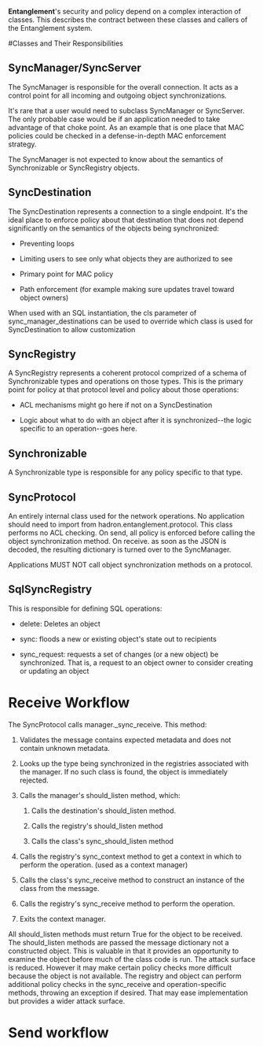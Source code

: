 <b>Entanglement</b>'s security and policy depend on a complex interaction of classes.  This describes the contract between these classes and callers of the Entanglement system.

#Classes and Their Responsibilities

## SyncManager/SyncServer

The SyncManager is responsible for the overall connection.  It acts as a control point for all incoming and outgoing object synchronizations.

It's rare that a user would need to subclass SyncManager or SyncServer.  The only probable case would be if  an application needed to take advantage of that choke point.  As an example that is one place that MAC policies could be checked in a defense-in-depth MAC enforcement strategy.

The SyncManager is not expected to know about the semantics of Synchronizable or SyncRegistry objects.

## SyncDestination

The SyncDestination represents a connection to a  single endpoint.  It's the ideal  place to enforce policy about that destination that does not depend significantly on the semantics of the objects being synchronized:

* Preventing loops

* Limiting users to see only what objects they are authorized to see

* Primary point for MAC policy

* Path enforcement (for example making sure updates travel toward object owners)

When used with an SQL instantiation, the cls parameter of sync_manager_destinations can be used to override which class is used for SyncDestination to allow customization

## SyncRegistry

A SyncRegistry represents a coherent protocol comprized of a schema of Synchronizable types and operations on those types.  This is the primary point for policy at that protocol level and policy about those operations:

* ACL mechanisms might go here if not on a SyncDestination

* Logic about what to do with an object after it is synchronized--the logic specific to an operation--goes here.

## Synchronizable

A Synchronizable type is responsible for any policy specific to that type.

## SyncProtocol

An entirely internal class used for the network operations.  No application should need to import from hadron.entanglement.protocol.
This class performs no ACL checking.  On send, all policy is enforced before calling the object synchronization method.  On receive. as soon as the JSON is decoded, the resulting dictionary is turned over to the SyncManager.

Applications MUST NOT call object synchronization methods on a protocol.

## SqlSyncRegistry

This is responsible for defining SQL operations:

* delete: Deletes an object

* sync: floods a new or existing object's state out to recipients

* sync_request: requests a set of changes (or a new object) be synchronized.  That is, a request to an object owner to consider creating or updating an object


# Receive Workflow

The SyncProtocol calls manager._sync_receive.  This method:

1. Validates the message contains expected metadata and does not contain unknown metadata.

1. Looks up the type being synchronized in the registries associated with the manager.  If no such class is found, the object is immediately rejected.

1. Calls the manager's should_listen method, which:

   1. Calls the destination's should_listen method.

   1. Calls the registry's should_listen method

   1. Calls the class's sync_should_listen method

1. Calls the registry's sync_context method to get a context in which to perform the operation.  (used as a context manager)

1. Calls the class's sync_receive method to construct an instance of the class from the message.

1. Calls the registry's sync_receive method to  perform the operation.

1. Exits the context manager.

All should_listen methods must return True for the object to be received.
The should_listen methods  are passed the message dictionary not a constructed object.  This is valuable in that it provides an opportunity to examine the object before much of the class code is run.  The attack surface is reduced.  However it may make certain policy checks more difficult because the object is not available.  The registry and object can perform additional policy checks in the sync_receive and operation-specific methods, throwing an exception if desired.  That may ease implementation but provides a wider attack surface.

# Send workflow
